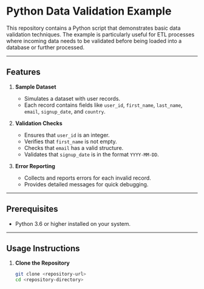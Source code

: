 # Python Data Validation Example

This repository contains a Python script that demonstrates basic data validation techniques. The example is particularly useful for ETL processes where incoming data needs to be validated before being loaded into a database or further processed.

---

## Features

1. **Sample Dataset**  
   - Simulates a dataset with user records.
   - Each record contains fields like `user_id`, `first_name`, `last_name`, `email`, `signup_date`, and `country`.

2. **Validation Checks**  
   - Ensures that `user_id` is an integer.
   - Verifies that `first_name` is not empty.
   - Checks that `email` has a valid structure.
   - Validates that `signup_date` is in the format `YYYY-MM-DD`.

3. **Error Reporting**  
   - Collects and reports errors for each invalid record.
   - Provides detailed messages for quick debugging.

---

## Prerequisites

- Python 3.6 or higher installed on your system.

---

## Usage Instructions

1. **Clone the Repository**
   ```bash
   git clone <repository-url>
   cd <repository-directory>
